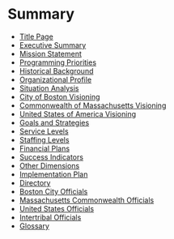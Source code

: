 # Summary

* [Title Page](README.md)
* [Executive Summary](executive-summary.md)
* [Mission Statement](mission-statement.md)
* [Programming Priorities](programming-priorities.md)
* [Historical Background](historical-background.md)
* [Organizational Profile]()
* [Situation Analysis]()
* [City of Boston Visioning](2030-vision-alignment.md)
* [Commonwealth of Massachusetts Visioning](2018-state-of-state.md)
* [United States of America Visioning](2018-state-of-union.md)
* [Goals and Strategies]()
* [Service Levels]()
* [Staffing Levels]()
* [Financial Plans]()
* [Success Indicators]()
* [Other Dimensions]()
* [Implementation Plan]()
* [Directory](directory.md)
* [Boston City Officials](city-officials.md)
* [Massachusetts Commonwealth Officials](mass-officials.md)
* [United States Officials](us-officials.md)
* [Intertribal Officials](tribal-officials.md)
* [Glossary](GLOSSARY.md)